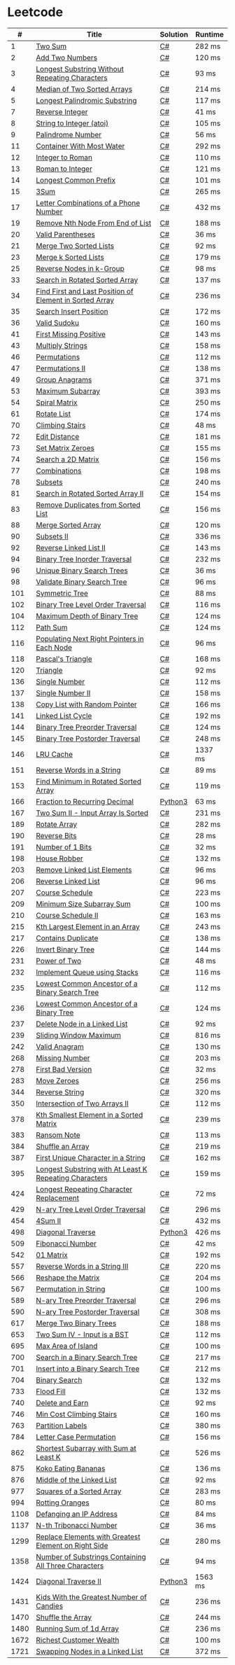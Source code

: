 # Leetcode

| # | Title | Solution | Runtime |
|---| ----- | -------- | ------- |
|1|[ Two Sum](https://leetcode.com/problems/two-sum/)|[C#](./solutions/1.%20Two%20Sum.cs)|282 ms|
|2|[ Add Two Numbers](https://leetcode.com/problems/add-two-numbers/)|[C#](./solutions/2.%20Add%20Two%20Numbers.cs)|120 ms|
|3|[ Longest Substring Without Repeating Characters](https://leetcode.com/problems/longest-substring-without-repeating-characters/)|[C#](./solutions/3.%20Longest%20Substring%20Without%20Repeating%20Characters.cs)|93 ms|
|4|[ Median of Two Sorted Arrays](https://leetcode.com/problems/median-of-two-sorted-arrays/)|[C#](./solutions/4.%20Median%20of%20Two%20Sorted%20Arrays.cs)|214 ms|
|5|[ Longest Palindromic Substring](https://leetcode.com/problems/longest-palindromic-substring/)|[C#](./solutions/5.%20Longest%20Palindromic%20Substring.cs)|117 ms|
|7|[ Reverse Integer](https://leetcode.com/problems/reverse-integer/)|[C#](./solutions/7.%20Reverse%20Integer.cs)|41 ms|
|8|[ String to Integer (atoi)](https://leetcode.com/problems/string-to-integer-atoi/)|[C#](./solutions/8.%20String%20to%20Integer%20(atoi).cs)|105 ms|
|9|[ Palindrome Number](https://leetcode.com/problems/palindrome-number/)|[C#](./solutions/9.%20Palindrome%20Number.cs)|56 ms|
|11|[ Container With Most Water](https://leetcode.com/problems/container-with-most-water/)|[C#](./solutions/11.%20Container%20With%20Most%20Water.cs)|292 ms|
|12|[ Integer to Roman](https://leetcode.com/problems/integer-to-roman/)|[C#](./solutions/12.%20Integer%20to%20Roman.cs)|110 ms|
|13|[ Roman to Integer](https://leetcode.com/problems/roman-to-integer/)|[C#](./solutions/13.%20Roman%20to%20Integer.cs)|121 ms|
|14|[ Longest Common Prefix](https://leetcode.com/problems/longest-common-prefix/)|[C#](./solutions/14.%20Longest%20Common%20Prefix.cs)|101 ms|
|15|[ 3Sum](https://leetcode.com/problems/3sum/)|[C#](./solutions/15.%203Sum.cs)|265 ms|
|17|[ Letter Combinations of a Phone Number](https://leetcode.com/problems/letter-combinations-of-a-phone-number/)|[C#](./solutions/17.%20Letter%20Combinations%20of%20a%20Phone%20Number.cs)|432 ms|
|19|[ Remove Nth Node From End of List](https://leetcode.com/problems/remove-nth-node-from-end-of-list/)|[C#](./solutions/19.%20Remove%20Nth%20Node%20From%20End%20of%20List.cs)|188 ms|
|20|[ Valid Parentheses](https://leetcode.com/problems/valid-parentheses/)|[C#](./solutions/20.%20Valid%20Parentheses.cs)|36 ms|
|21|[ Merge Two Sorted Lists](https://leetcode.com/problems/merge-two-sorted-lists/)|[C#](./solutions/21.%20Merge%20Two%20Sorted%20Lists.cs)|92 ms|
|23|[ Merge k Sorted Lists](https://leetcode.com/problems/merge-k-sorted-lists/)|[C#](./solutions/23.%20Merge%20k%20Sorted%20Lists.cs)|179 ms|
|25|[ Reverse Nodes in k-Group](https://leetcode.com/problems/reverse-nodes-in-k-group/)|[C#](./solutions/25.%20Reverse%20Nodes%20in%20k-Group.cs)|98 ms|
|33|[ Search in Rotated Sorted Array](https://leetcode.com/problems/search-in-rotated-sorted-array/)|[C#](./solutions/33.%20Search%20in%20Rotated%20Sorted%20Array.cs)|137 ms|
|34|[ Find First and Last Position of Element in Sorted Array](https://leetcode.com/problems/find-first-and-last-position-of-element-in-sorted-array/)|[C#](./solutions/34.%20Find%20First%20and%20Last%20Position%20of%20Element%20in%20Sorted%20Array.cs)|236 ms|
|35|[ Search Insert Position](https://leetcode.com/problems/search-insert-position/)|[C#](./solutions/35.%20Search%20Insert%20Position.cs)|172 ms|
|36|[ Valid Sudoku](https://leetcode.com/problems/valid-sudoku/)|[C#](./solutions/36.%20Valid%20Sudoku.cs)|160 ms|
|41|[ First Missing Positive](https://leetcode.com/problems/first-missing-positive/)|[C#](./solutions/41.%20First%20Missing%20Positive.cs)|143 ms|
|43|[ Multiply Strings](https://leetcode.com/problems/multiply-strings/)|[C#](./solutions/43.%20Multiply%20Strings.cs)|158 ms|
|46|[ Permutations](https://leetcode.com/problems/permutations/)|[C#](./solutions/46.%20Permutations.cs)|112 ms|
|47|[ Permutations II](https://leetcode.com/problems/permutations-ii/)|[C#](./solutions/47.%20Permutations%20II.cs)|138 ms|
|49|[ Group Anagrams](https://leetcode.com/problems/group-anagrams/)|[C#](./solutions/49.%20Group%20Anagrams.cs)|371 ms|
|53|[ Maximum Subarray](https://leetcode.com/problems/maximum-subarray/)|[C#](./solutions/53.%20Maximum%20Subarray.cs)|393 ms|
|54|[ Spiral Matrix](https://leetcode.com/problems/spiral-matrix/)|[C#](./solutions/54.%20Spiral%20Matrix.cs)|250 ms|
|61|[ Rotate List](https://leetcode.com/problems/rotate-list/)|[C#](./solutions/61.%20Rotate%20List.cs)|174 ms|
|70|[ Climbing Stairs](https://leetcode.com/problems/climbing-stairs/)|[C#](./solutions/70.%20Climbing%20Stairs.cs)|48 ms|
|72|[ Edit Distance](https://leetcode.com/problems/edit-distance/)|[C#](./solutions/72.%20Edit%20Distance.cs)|181 ms|
|73|[ Set Matrix Zeroes](https://leetcode.com/problems/set-matrix-zeroes/)|[C#](./solutions/73.%20Set%20Matrix%20Zeroes.cs)|155 ms|
|74|[ Search a 2D Matrix](https://leetcode.com/problems/search-a-2d-matrix/)|[C#](./solutions/74.%20Search%20a%202D%20Matrix.cs)|156 ms|
|77|[ Combinations](https://leetcode.com/problems/combinations/)|[C#](./solutions/77.%20Combinations.cs)|198 ms|
|78|[ Subsets](https://leetcode.com/problems/subsets/)|[C#](./solutions/78.%20Subsets.cs)|240 ms|
|81|[ Search in Rotated Sorted Array II](https://leetcode.com/problems/search-in-rotated-sorted-array-ii/)|[C#](./solutions/81.%20Search%20in%20Rotated%20Sorted%20Array%20II.cs)|154 ms|
|83|[ Remove Duplicates from Sorted List](https://leetcode.com/problems/remove-duplicates-from-sorted-list/)|[C#](./solutions/83.%20Remove%20Duplicates%20from%20Sorted%20List.cs)|156 ms|
|88|[ Merge Sorted Array](https://leetcode.com/problems/merge-sorted-array/)|[C#](./solutions/88.%20Merge%20Sorted%20Array.cs)|120 ms|
|90|[ Subsets II](https://leetcode.com/problems/subsets-ii/)|[C#](./solutions/90.%20Subsets%20II.cs)|336 ms|
|92|[ Reverse Linked List II](https://leetcode.com/problems/reverse-linked-list-ii/)|[C#](./solutions/92.%20Reverse%20Linked%20List%20II.cs)|143 ms|
|94|[ Binary Tree Inorder Traversal](https://leetcode.com/problems/binary-tree-inorder-traversal/)|[C#](./solutions/94.%20Binary%20Tree%20Inorder%20Traversal.cs)|232 ms|
|96|[ Unique Binary Search Trees](https://leetcode.com/problems/unique-binary-search-trees/)|[C#](./solutions/96.%20Unique%20Binary%20Search%20Trees.cs)|36 ms|
|98|[ Validate Binary Search Tree](https://leetcode.com/problems/validate-binary-search-tree/)|[C#](./solutions/98.%20Validate%20Binary%20Search%20Tree.cs)|96 ms|
|101|[ Symmetric Tree](https://leetcode.com/problems/symmetric-tree/)|[C#](./solutions/101.%20Symmetric%20Tree.cs)|88 ms|
|102|[ Binary Tree Level Order Traversal](https://leetcode.com/problems/binary-tree-level-order-traversal/)|[C#](./solutions/102.%20Binary%20Tree%20Level%20Order%20Traversal.cs)|116 ms|
|104|[ Maximum Depth of Binary Tree](https://leetcode.com/problems/maximum-depth-of-binary-tree/)|[C#](./solutions/104.%20Maximum%20Depth%20of%20Binary%20Tree.cs)|124 ms|
|112|[ Path Sum](https://leetcode.com/problems/path-sum/)|[C#](./solutions/112.%20Path%20Sum.cs)|124 ms|
|116|[ Populating Next Right Pointers in Each Node](https://leetcode.com/problems/populating-next-right-pointers-in-each-node/)|[C#](./solutions/116.%20Populating%20Next%20Right%20Pointers%20in%20Each%20Node.cs)|96 ms|
|118|[ Pascal's Triangle](https://leetcode.com/problems/pascals-triangle/)|[C#](./solutions/118.%20Pascal's%20Triangle.cs)|168 ms|
|120|[ Triangle](https://leetcode.com/problems/triangle/)|[C#](./solutions/120.%20Triangle.cs)|92 ms|
|136|[ Single Number](https://leetcode.com/problems/single-number/)|[C#](./solutions/136.%20Single%20Number.cs)|112 ms|
|137|[ Single Number II](https://leetcode.com/problems/single-number-ii/)|[C#](./solutions/137.%20Single%20Number%20II.cs)|158 ms|
|138|[ Copy List with Random Pointer](https://leetcode.com/problems/copy-list-with-random-pointer/)|[C#](./solutions/138.%20Copy%20List%20with%20Random%20Pointer.cs)|166 ms|
|141|[ Linked List Cycle](https://leetcode.com/problems/linked-list-cycle/)|[C#](./solutions/141.%20Linked%20List%20Cycle.cs)|192 ms|
|144|[ Binary Tree Preorder Traversal](https://leetcode.com/problems/binary-tree-preorder-traversal/)|[C#](./solutions/144.%20Binary%20Tree%20Preorder%20Traversal.cs)|124 ms|
|145|[ Binary Tree Postorder Traversal](https://leetcode.com/problems/binary-tree-postorder-traversal/)|[C#](./solutions/145.%20Binary%20Tree%20Postorder%20Traversal.cs)|248 ms|
|146|[ LRU Cache](https://leetcode.com/problems/lru-cache/)|[C#](./solutions/146.%20LRU%20Cache.cs)|1337 ms|
|151|[ Reverse Words in a String](https://leetcode.com/problems/reverse-words-in-a-string/)|[C#](./solutions/151.%20Reverse%20Words%20in%20a%20String.cs)|89 ms|
|153|[ Find Minimum in Rotated Sorted Array](https://leetcode.com/problems/find-minimum-in-rotated-sorted-array/)|[C#](./solutions/153.%20Find%20Minimum%20in%20Rotated%20Sorted%20Array.cs)|119 ms|
|166|[ Fraction to Recurring Decimal](https://leetcode.com/problems/fraction-to-recurring-decimal/)|[Python3](./solutions/166.%20Fraction%20to%20Recurring%20Decimal.py)|63 ms|
|167|[ Two Sum II - Input Array Is Sorted](https://leetcode.com/problems/two-sum-ii-input-array-is-sorted/)|[C#](./solutions/167.%20Two%20Sum%20II%20-%20Input%20Array%20Is%20Sorted.cs)|231 ms|
|189|[ Rotate Array](https://leetcode.com/problems/rotate-array/)|[C#](./solutions/189.%20Rotate%20Array.cs)|282 ms|
|190|[ Reverse Bits](https://leetcode.com/problems/reverse-bits/)|[C#](./solutions/190.%20Reverse%20Bits.cs)|28 ms|
|191|[ Number of 1 Bits](https://leetcode.com/problems/number-of-1-bits/)|[C#](./solutions/191.%20Number%20of%201%20Bits.cs)|32 ms|
|198|[ House Robber](https://leetcode.com/problems/house-robber/)|[C#](./solutions/198.%20House%20Robber.cs)|132 ms|
|203|[ Remove Linked List Elements](https://leetcode.com/problems/remove-linked-list-elements/)|[C#](./solutions/203.%20Remove%20Linked%20List%20Elements.cs)|96 ms|
|206|[ Reverse Linked List](https://leetcode.com/problems/reverse-linked-list/)|[C#](./solutions/206.%20Reverse%20Linked%20List.cs)|96 ms|
|207|[ Course Schedule](https://leetcode.com/problems/course-schedule/)|[C#](./solutions/207.%20Course%20Schedule.cs)|223 ms|
|209|[ Minimum Size Subarray Sum](https://leetcode.com/problems/minimum-size-subarray-sum/)|[C#](./solutions/209.%20Minimum%20Size%20Subarray%20Sum.cs)|100 ms|
|210|[ Course Schedule II](https://leetcode.com/problems/course-schedule-ii/)|[C#](./solutions/210.%20Course%20Schedule%20II.cs)|163 ms|
|215|[ Kth Largest Element in an Array](https://leetcode.com/problems/kth-largest-element-in-an-array/)|[C#](./solutions/215.%20Kth%20Largest%20Element%20in%20an%20Array.cs)|243 ms|
|217|[ Contains Duplicate](https://leetcode.com/problems/contains-duplicate/)|[C#](./solutions/217.%20Contains%20Duplicate.cs)|138 ms|
|226|[ Invert Binary Tree](https://leetcode.com/problems/invert-binary-tree/)|[C#](./solutions/226.%20Invert%20Binary%20Tree.cs)|144 ms|
|231|[ Power of Two](https://leetcode.com/problems/power-of-two/)|[C#](./solutions/231.%20Power%20of%20Two.cs)|48 ms|
|232|[ Implement Queue using Stacks](https://leetcode.com/problems/implement-queue-using-stacks/)|[C#](./solutions/232.%20Implement%20Queue%20using%20Stacks.cs)|116 ms|
|235|[ Lowest Common Ancestor of a Binary Search Tree](https://leetcode.com/problems/lowest-common-ancestor-of-a-binary-search-tree/)|[C#](./solutions/235.%20Lowest%20Common%20Ancestor%20of%20a%20Binary%20Search%20Tree.cs)|112 ms|
|236|[ Lowest Common Ancestor of a Binary Tree](https://leetcode.com/problems/lowest-common-ancestor-of-a-binary-tree/)|[C#](./solutions/236.%20Lowest%20Common%20Ancestor%20of%20a%20Binary%20Tree.cs)|124 ms|
|237|[ Delete Node in a Linked List](https://leetcode.com/problems/delete-node-in-a-linked-list/)|[C#](./solutions/237.%20Delete%20Node%20in%20a%20Linked%20List.cs)|92 ms|
|239|[ Sliding Window Maximum](https://leetcode.com/problems/sliding-window-maximum/)|[C#](./solutions/239.%20Sliding%20Window%20Maximum.cs)|816 ms|
|242|[ Valid Anagram](https://leetcode.com/problems/valid-anagram/)|[C#](./solutions/242.%20Valid%20Anagram.cs)|130 ms|
|268|[ Missing Number](https://leetcode.com/problems/missing-number/)|[C#](./solutions/268.%20Missing%20Number.cs)|203 ms|
|278|[ First Bad Version](https://leetcode.com/problems/first-bad-version/)|[C#](./solutions/278.%20First%20Bad%20Version.cs)|32 ms|
|283|[ Move Zeroes](https://leetcode.com/problems/move-zeroes/)|[C#](./solutions/283.%20Move%20Zeroes.cs)|256 ms|
|344|[ Reverse String](https://leetcode.com/problems/reverse-string/)|[C#](./solutions/344.%20Reverse%20String.cs)|320 ms|
|350|[ Intersection of Two Arrays II](https://leetcode.com/problems/intersection-of-two-arrays-ii/)|[C#](./solutions/350.%20Intersection%20of%20Two%20Arrays%20II.cs)|112 ms|
|378|[ Kth Smallest Element in a Sorted Matrix](https://leetcode.com/problems/kth-smallest-element-in-a-sorted-matrix/)|[C#](./solutions/378.%20Kth%20Smallest%20Element%20in%20a%20Sorted%20Matrix.cs)|239 ms|
|383|[ Ransom Note](https://leetcode.com/problems/ransom-note/)|[C#](./solutions/383.%20Ransom%20Note.cs)|113 ms|
|384|[ Shuffle an Array](https://leetcode.com/problems/shuffle-an-array/)|[C#](./solutions/384.%20Shuffle%20an%20Array.cs)|219 ms|
|387|[ First Unique Character in a String](https://leetcode.com/problems/first-unique-character-in-a-string/)|[C#](./solutions/387.%20First%20Unique%20Character%20in%20a%20String.cs)|162 ms|
|395|[ Longest Substring with At Least K Repeating Characters](https://leetcode.com/problems/longest-substring-with-at-least-k-repeating-characters/)|[C#](./solutions/395.%20Longest%20Substring%20with%20At%20Least%20K%20Repeating%20Characters.cs)|159 ms|
|424|[ Longest Repeating Character Replacement](https://leetcode.com/problems/longest-repeating-character-replacement/)|[C#](./solutions/424.%20Longest%20Repeating%20Character%20Replacement.cs)|72 ms|
|429|[ N-ary Tree Level Order Traversal](https://leetcode.com/problems/n-ary-tree-level-order-traversal/)|[C#](./solutions/429.%20N-ary%20Tree%20Level%20Order%20Traversal.cs)|296 ms|
|454|[ 4Sum II](https://leetcode.com/problems/4sum-ii/)|[C#](./solutions/454.%204Sum%20II.cs)|432 ms|
|498|[ Diagonal Traverse](https://leetcode.com/problems/diagonal-traverse/)|[Python3](./solutions/498.%20Diagonal%20Traverse.py)|426 ms|
|509|[ Fibonacci Number](https://leetcode.com/problems/fibonacci-number/)|[C#](./solutions/509.%20Fibonacci%20Number.cs)|42 ms|
|542|[ 01 Matrix](https://leetcode.com/problems/01-matrix/)|[C#](./solutions/542.%2001%20Matrix.cs)|192 ms|
|557|[ Reverse Words in a String III](https://leetcode.com/problems/reverse-words-in-a-string-iii/)|[C#](./solutions/557.%20Reverse%20Words%20in%20a%20String%20III.cs)|220 ms|
|566|[ Reshape the Matrix](https://leetcode.com/problems/reshape-the-matrix/)|[C#](./solutions/566.%20Reshape%20the%20Matrix.cs)|204 ms|
|567|[ Permutation in String](https://leetcode.com/problems/permutation-in-string/)|[C#](./solutions/567.%20Permutation%20in%20String.cs)|100 ms|
|589|[ N-ary Tree Preorder Traversal](https://leetcode.com/problems/n-ary-tree-preorder-traversal/)|[C#](./solutions/589.%20N-ary%20Tree%20Preorder%20Traversal.cs)|296 ms|
|590|[ N-ary Tree Postorder Traversal](https://leetcode.com/problems/n-ary-tree-postorder-traversal/)|[C#](./solutions/590.%20N-ary%20Tree%20Postorder%20Traversal.cs)|308 ms|
|617|[ Merge Two Binary Trees](https://leetcode.com/problems/merge-two-binary-trees/)|[C#](./solutions/617.%20Merge%20Two%20Binary%20Trees.cs)|188 ms|
|653|[ Two Sum IV - Input is a BST](https://leetcode.com/problems/two-sum-iv-input-is-a-bst/)|[C#](./solutions/653.%20Two%20Sum%20IV%20-%20Input%20is%20a%20BST.cs)|112 ms|
|695|[ Max Area of Island](https://leetcode.com/problems/max-area-of-island/)|[C#](./solutions/695.%20Max%20Area%20of%20Island.cs)|100 ms|
|700|[ Search in a Binary Search Tree](https://leetcode.com/problems/search-in-a-binary-search-tree/)|[C#](./solutions/700.%20Search%20in%20a%20Binary%20Search%20Tree.cs)|217 ms|
|701|[ Insert into a Binary Search Tree](https://leetcode.com/problems/insert-into-a-binary-search-tree/)|[C#](./solutions/701.%20Insert%20into%20a%20Binary%20Search%20Tree.cs)|212 ms|
|704|[ Binary Search](https://leetcode.com/problems/binary-search/)|[C#](./solutions/704.%20Binary%20Search.cs)|132 ms|
|733|[ Flood Fill](https://leetcode.com/problems/flood-fill/)|[C#](./solutions/733.%20Flood%20Fill.cs)|132 ms|
|740|[ Delete and Earn](https://leetcode.com/problems/delete-and-earn/)|[C#](./solutions/740.%20Delete%20and%20Earn.cs)|92 ms|
|746|[ Min Cost Climbing Stairs](https://leetcode.com/problems/min-cost-climbing-stairs/)|[C#](./solutions/746.%20Min%20Cost%20Climbing%20Stairs.cs)|160 ms|
|763|[ Partition Labels](https://leetcode.com/problems/partition-labels/)|[C#](./solutions/763.%20Partition%20Labels.cs)|380 ms|
|784|[ Letter Case Permutation](https://leetcode.com/problems/letter-case-permutation/)|[C#](./solutions/784.%20Letter%20Case%20Permutation.cs)|156 ms|
|862|[ Shortest Subarray with Sum at Least K](https://leetcode.com/problems/shortest-subarray-with-sum-at-least-k/)|[C#](./solutions/862.%20Shortest%20Subarray%20with%20Sum%20at%20Least%20K.cs)|526 ms|
|875|[ Koko Eating Bananas](https://leetcode.com/problems/koko-eating-bananas/)|[C#](./solutions/875.%20Koko%20Eating%20Bananas.cs)|136 ms|
|876|[ Middle of the Linked List](https://leetcode.com/problems/middle-of-the-linked-list/)|[C#](./solutions/876.%20Middle%20of%20the%20Linked%20List.cs)|92 ms|
|977|[ Squares of a Sorted Array](https://leetcode.com/problems/squares-of-a-sorted-array/)|[C#](./solutions/977.%20Squares%20of%20a%20Sorted%20Array.cs)|283 ms|
|994|[ Rotting Oranges](https://leetcode.com/problems/rotting-oranges/)|[C#](./solutions/994.%20Rotting%20Oranges.cs)|80 ms|
|1108|[ Defanging an IP Address](https://leetcode.com/problems/defanging-an-ip-address/)|[C#](./solutions/1108.%20Defanging%20an%20IP%20Address.cs)|84 ms|
|1137|[ N-th Tribonacci Number](https://leetcode.com/problems/n-th-tribonacci-number/)|[C#](./solutions/1137.%20N-th%20Tribonacci%20Number.cs)|36 ms|
|1299|[ Replace Elements with Greatest Element on Right Side](https://leetcode.com/problems/replace-elements-with-greatest-element-on-right-side/)|[C#](./solutions/1299.%20Replace%20Elements%20with%20Greatest%20Element%20on%20Right%20Side.cs)|280 ms|
|1358|[ Number of Substrings Containing All Three Characters](https://leetcode.com/problems/number-of-substrings-containing-all-three-characters/)|[C#](./solutions/1358.%20Number%20of%20Substrings%20Containing%20All%20Three%20Characters.cs)|94 ms|
|1424|[ Diagonal Traverse II](https://leetcode.com/problems/diagonal-traverse-ii/)|[Python3](./solutions/1424.%20Diagonal%20Traverse%20II.py)|1563 ms|
|1431|[ Kids With the Greatest Number of Candies](https://leetcode.com/problems/kids-with-the-greatest-number-of-candies/)|[C#](./solutions/1431.%20Kids%20With%20the%20Greatest%20Number%20of%20Candies.cs)|236 ms|
|1470|[ Shuffle the Array](https://leetcode.com/problems/shuffle-the-array/)|[C#](./solutions/1470.%20Shuffle%20the%20Array.cs)|244 ms|
|1480|[ Running Sum of 1d Array](https://leetcode.com/problems/running-sum-of-1d-array/)|[C#](./solutions/1480.%20Running%20Sum%20of%201d%20Array.cs)|236 ms|
|1672|[ Richest Customer Wealth](https://leetcode.com/problems/richest-customer-wealth/)|[C#](./solutions/1672.%20Richest%20Customer%20Wealth.cs)|100 ms|
|1721|[ Swapping Nodes in a Linked List](https://leetcode.com/problems/swapping-nodes-in-a-linked-list/)|[C#](./solutions/1721.%20Swapping%20Nodes%20in%20a%20Linked%20List.cs)|372 ms|
